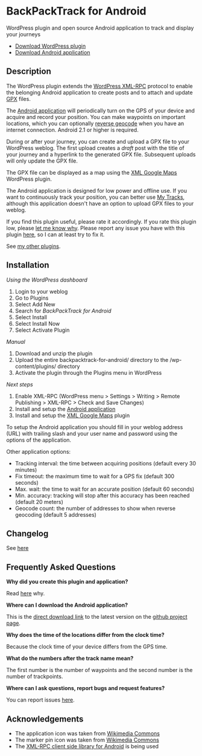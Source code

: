 BackPackTrack for Android
=========================

WordPress plugin and open source Android application to track and display your journeys

* [Download WordPress plugin](http://wordpress.org/extend/plugins/backpacktrack-for-android/ "BackPackTrack for Android")
* [Download Android application](https://github.com/downloads/M66B/BackPackTrack/BackPackTrack.apk "BackPackTrack for Android")

Description
-----------

The WordPress plugin extends the [WordPress XML-RPC](http://codex.wordpress.org/XML-RPC_Support "WordPress XML-RPC") protocol
to enable the belonging Android application to create posts and
to attach and update [GPX](http://www.topografix.com/gpx.asp "GPX") files.

The [Android application](https://github.com/M66B/BackPackTrack "BackPackTrack for Android") will periodically turn on the GPS of your device and acquire and record your position.
You can make waypoints on important locations,
which you can optionally [reverse geocode](http://en.wikipedia.org/wiki/Reverse_geocoding "reverse geocode") when you have an internet connection.
Android 2.1 or higher is required.

During or after your journey, you can create and upload a GPX file to your WordPress weblog.
The first upload creates a *draft* post with the title of your journey and a hyperlink to the generated GPX file.
Subsequent uploads will only update the GPX file.

The GPX file can be displayed as a map using the [XML Google Maps](http://wordpress.org/extend/plugins/xml-google-maps/ "XML Google Maps") WordPress plugin.

The Android application is designed for low power and offline use.
If you want to continuously track your position, you can better use [My Tracks](http://mytracks.appspot.com/ "My Tracks"),
although this application doesn't have an option to upload GPX files to your weblog.

If you find this plugin useful, please rate it accordingly.
If you rate this plugin low, please [let me know why](http://blog.bokhorst.biz/contact/ "Marcel Bokhorst").
Please report any issue you have with this plugin [here](https://github.com/M66B/BackPackTrack/issues "github - issues"), so I can at least try to fix it.

See [my other plugins](http://wordpress.org/extend/plugins/profile/m66b "Marcel Bokhorst").

Installation
------------

*Using the WordPress dashboard*

1. Login to your weblog
1. Go to Plugins
1. Select Add New
1. Search for *BackPackTrack for Android*
1. Select Install
1. Select Install Now
1. Select Activate Plugin

*Manual*

1. Download and unzip the plugin
1. Upload the entire backpacktrack-for-android/ directory to the /wp-content/plugins/ directory
1. Activate the plugin through the Plugins menu in WordPress

*Next steps*

1. Enable XML-RPC (WordPress menu > Settings > Writing > Remote Publishing > XML-RPC > Check and Save Changes)
1. Install and setup the [Android application](https://github.com/M66B/BackPackTrack "Android application")
1. Install and setup the [XML Google Maps](http://wordpress.org/extend/plugins/xml-google-maps/ "XML Google Maps") plugin

To setup the Android application you should fill in your weblog address (URL) with trailing slash
and your user name and password using the options of the application.

Other application options:

* Tracking interval: the time between acquiring positions (default every 30 minutes)
* Fix timeout: the maximum time to wait for a GPS fix (default 300 seconds)
* Max. wait: the time to wait for an accurate position (default 60 seconds)
* Min. accuracy: tracking will stop after this accuracy has been reached (default 20 meters)
* Geocode count: the number of addresses to show when reverse geocoding (default 5 addresses)

Changelog
---------
See [here](http://wordpress.org/extend/plugins/backpacktrack-for-android/changelog/ "changelog")

Frequently Asked Questions
--------------------------

**Why did you create this plugin and application?**

Read [here](http://blog.bokhorst.biz/5283/computers-en-internet/backpacktrack-for-android/ "Marcel's weblog") why.

**Where can I download the Android application?**

This is the [direct download link](https://github.com/downloads/M66B/BackPackTrack/BackPackTrack.apk "BackPackTrack for Android") to the latest version
on the [github project page](https://github.com/M66B/BackPackTrack "Android application").

**Why does the time of the locations differ from the clock time?**

Because the clock time of your device differs from the GPS time.

**What do the numbers after the track name mean?**

The first number is the number of waypoints and the second number is the number of trackpoints.

**Where can I ask questions, report bugs and request features?**

You can report issues [here](https://github.com/M66B/BackPackTrack/issues "github - issues").

Acknowledgements
----------------

* The application icon was taken from [Wikimedia Commons](http://commons.wikimedia.org/wiki/File:Map_symbol-pin.svg "Map symbol")
* The marker pin icon was taken from [Wikimedia Commons](http://commons.wikimedia.org/wiki/File:Exquisite-backpack.svg "Marker pin")
* The [XML-RPC client side library for Android](http://code.google.com/p/android-xmlrpc/ "XML-RPC for Android") is being used
